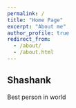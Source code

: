```yaml
---
permalink: /
title: "Home Page"
excerpt: "About me"
author_profile: true
redirect_from: 
  - /about/
  - /about.html
---
```


## Shashank

Best person in world
